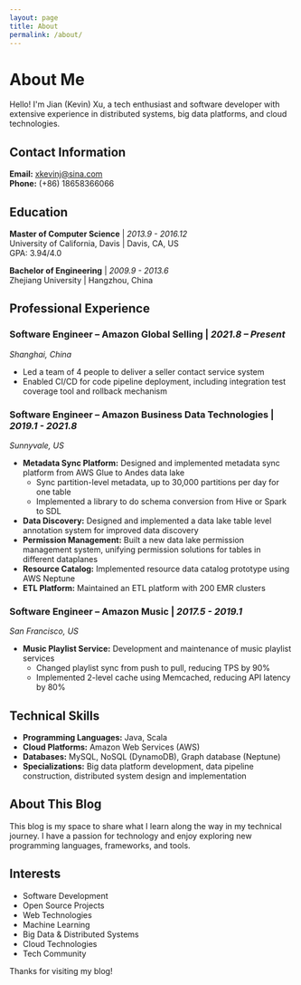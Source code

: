 ```yaml
---
layout: page
title: About
permalink: /about/
---
```


# About Me

Hello! I'm Jian (Kevin) Xu, a tech enthusiast and software developer with extensive experience in distributed systems, big data platforms, and cloud technologies.

## Contact Information

**Email:** [xkevinj@sina.com](mailto:xkevinj@sina.com)  
**Phone:** (+86) 18658366066

## Education

**Master of Computer Science** | *2013.9 - 2016.12*  
University of California, Davis | Davis, CA, US  
GPA: 3.94/4.0

**Bachelor of Engineering** | *2009.9 - 2013.6*  
Zhejiang University | Hangzhou, China

## Professional Experience

### Software Engineer – Amazon Global Selling | *2021.8 – Present*
*Shanghai, China*

- Led a team of 4 people to deliver a seller contact service system
- Enabled CI/CD for code pipeline deployment, including integration test coverage tool and rollback mechanism

### Software Engineer – Amazon Business Data Technologies | *2019.1 - 2021.8*
*Sunnyvale, US*

- **Metadata Sync Platform:** Designed and implemented metadata sync platform from AWS Glue to Andes data lake
  - Sync partition-level metadata, up to 30,000 partitions per day for one table
  - Implemented a library to do schema conversion from Hive or Spark to SDL
- **Data Discovery:** Designed and implemented a data lake table level annotation system for improved data discovery
- **Permission Management:** Built a new data lake permission management system, unifying permission solutions for tables in different dataplanes
- **Resource Catalog:** Implemented resource data catalog prototype using AWS Neptune
- **ETL Platform:** Maintained an ETL platform with 200 EMR clusters

### Software Engineer – Amazon Music | *2017.5 - 2019.1*
*San Francisco, US*

- **Music Playlist Service:** Development and maintenance of music playlist services
  - Changed playlist sync from push to pull, reducing TPS by 90%
  - Implemented 2-level cache using Memcached, reducing API latency by 80%

## Technical Skills

- **Programming Languages:** Java, Scala
- **Cloud Platforms:** Amazon Web Services (AWS)
- **Databases:** MySQL, NoSQL (DynamoDB), Graph database (Neptune)
- **Specializations:** Big data platform development, data pipeline construction, distributed system design and implementation

## About This Blog

This blog is my space to share what I learn along the way in my technical journey. I have a passion for technology and enjoy exploring new programming languages, frameworks, and tools.

## Interests

- Software Development
- Open Source Projects
- Web Technologies
- Machine Learning
- Big Data & Distributed Systems
- Cloud Technologies
- Tech Community

Thanks for visiting my blog! 